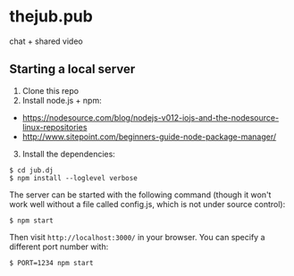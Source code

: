 # thejub.pub
chat + shared video

## Starting a local server
1. Clone this repo
2. Install node.js + npm:
 * https://nodesource.com/blog/nodejs-v012-iojs-and-the-nodesource-linux-repositories
 * http://www.sitepoint.com/beginners-guide-node-package-manager/
3. Install the dependencies:
```   
$ cd jub.dj
$ npm install --loglevel verbose
```
The server can be started with the following command (though it won't work well without a file called config.js, which is not under source control):
```
$ npm start
```
Then visit `http://localhost:3000/` in your browser. You can specify a different port number with:
```
$ PORT=1234 npm start
```
